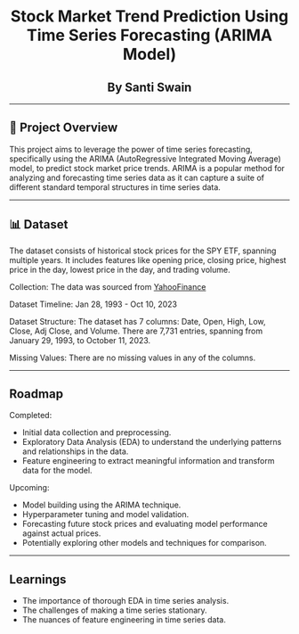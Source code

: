 <div align="center">
<h1>Stock Market Trend Prediction Using Time Series Forecasting (ARIMA Model)</h1>

<h2>By Santi Swain</h2>
</div>

---

## 🎯 Project Overview

  This project aims to leverage the power of time series forecasting, specifically using the ARIMA (AutoRegressive Integrated Moving Average) model, to predict stock market price trends. ARIMA is a popular method for analyzing and forecasting time series data as it can capture a suite of different standard temporal structures in time series data.

---

## 📊 Dataset

The dataset consists of historical stock prices for the SPY ETF, spanning multiple years. It includes features like opening price, closing price, highest price in the day, lowest price in the day, and trading volume.

Collection: The data was sourced from [YahooFinance](https://ca.finance.yahoo.com/quote/SPY/history?p=SPY)

Dataset Timeline: Jan 28, 1993 - Oct 10, 2023

Dataset Structure: The dataset has 7 columns: Date, Open, High, Low, Close, Adj Close, and Volume.
                   There are 7,731 entries, spanning from January 29, 1993, to October 11, 2023.

Missing Values: There are no missing values in any of the columns.

---

## Roadmap

Completed:
- Initial data collection and preprocessing.
- Exploratory Data Analysis (EDA) to understand the underlying patterns and relationships in the data.
- Feature engineering to extract meaningful information and transform data for the model.

Upcoming:
- Model building using the ARIMA technique.
- Hyperparameter tuning and model validation.
- Forecasting future stock prices and evaluating model performance against actual prices.
- Potentially exploring other models and techniques for comparison.

---

## Learnings

- The importance of thorough EDA in time series analysis.
- The challenges of making a time series stationary.
- The nuances of feature engineering in time series data.
